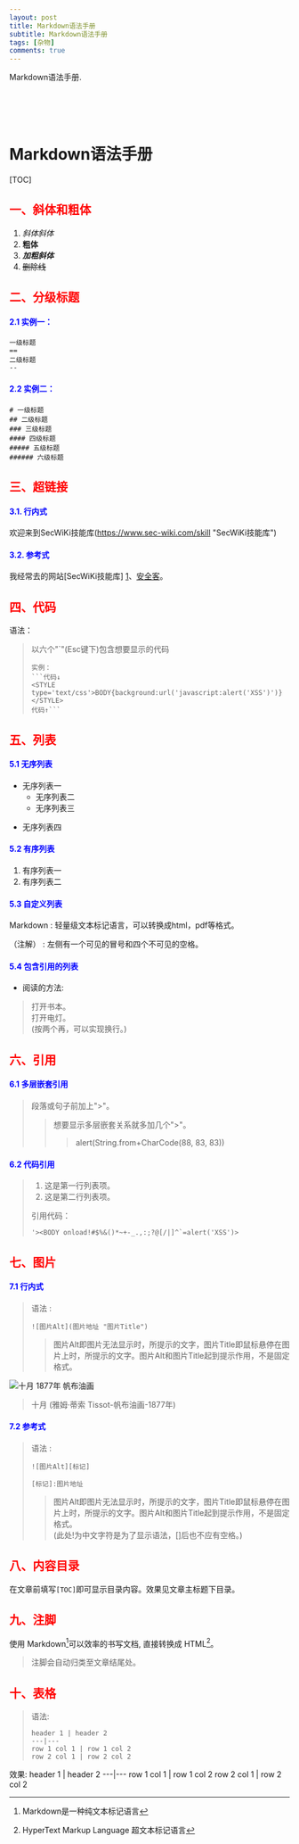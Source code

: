 ```yaml
---
layout: post
title: Markdown语法手册
subtitle: Markdown语法手册
tags: [杂物]
comments: true
---
```


Markdown语法手册.
<br /><br /><br /><br /><br />
# Markdown语法手册
[TOC]
## <font color = 'red'>一、斜体和粗体</font>
1. *斜体*_斜体_
2. **粗体**
3. ***加粗斜体***
4. ~~删除线~~

## <font color = 'red'>二、分级标题</font>

#### <font color = 'blue'>2.1 实例一：</font>
```
一级标题
==
二级标题
--
```
#### <font color = 'blue'>2.2 实例二：</font>
```
# 一级标题
## 二级标题
### 三级标题
#### 四级标题
##### 五级标题
###### 六级标题
```
## <font color = 'red'>三、超链接</font>
#### <font color = 'blue'>3.1. 行内式</font>
欢迎来到SecWiKi技能库(https://www.sec-wiki.com/skill "SecWiKi技能库")
#### <font color = 'blue'>3.2. 参考式</font>
我经常去的网站[SecWiKi技能库] [1]、[安全客][2]。

[1]:https://www.sec-wiki.com/skill "SecWiKi技能库"
[2]:http://bobao.360.cn/ "安全客"
## <font color = 'red'>四、代码</font>
语法：
>以六个"`"(Esc键下)包含想要显示的代码
>```
>实例：
>```代码↓
><STYLE type='text/css'>BODY{background:url('javascript:alert('XSS')')}</STYLE>
>代码↑```
>```

## <font color = 'red'>五、列表</font>
#### <font color = 'blue'>5.1 无序列表</font>
- 无序列表一
  + 无序列表二
  - 无序列表三
* 无序列表四

#### <font color = 'blue'>5.2 有序列表</font>
1. 有序列表一
2. 有序列表二

#### <font color = 'blue'>5.3 自定义列表</font>
Markdown
:    轻量级文本标记语言，可以转换成html，pdf等格式。

（注解）
:   左侧有一个可见的冒号和四个不可见的空格。

#### <font color = 'blue'>5.4 包含引用的列表</font>
*   阅读的方法:
> 打开书本。  
> 打开电灯。  
> (按两个<Space>再<Enter>，可以实现换行。)

## <font color = 'red'>六、引用</font>

#### <font color = 'blue'>6.1 多层嵌套引用</font>

> 段落或句子前加上">"。
>> 想要显示多层嵌套关系就多加几个">"。  
>>> alert(String.from+CharCode(88, 83, 83))

#### <font color = 'blue'>6.2 代码引用</font>

> 1.   这是第一行列表项。
> 2.   这是第二行列表项。
> 
> 引用代码：
> 
>     '><BODY onload!#$%&()*~+-_.,:;?@[/|]^`=alert('XSS')>

## <font color = 'red'>七、图片</font>
#### <font color = 'blue'>7.1 行内式</font>
> 语法 : 
>```
>![图片Alt](图片地址 "图片Title")
>```
>>图片Alt即图片无法显示时，所提示的文字，图片Title即鼠标悬停在图片上时，所提示的文字。图片Alt和图片Title起到提示作用，不是固定格式。  

![十月 1877年 帆布油画](http://b75.photo.store.qq.com/psu?/bf0ec436-161a-4504-87cf-a58c9228ea72/slq6XUf.Xazte7J5dBNCX9ayKmfHdA2UYHCRflg5fqI!/b/YQTGuyzFbgAAYs4utyz3bgAA&bo=WAIgAwAAAAABBFo!&rf=viewer_4 "十月 1877年 帆布油画")

>十月 (雅姆·蒂索 Tissot-帆布油画-1877年)

#### <font color = 'blue'>7.2 参考式</font>
> 语法 :
>```
>![图片Alt][标记]
>
>[标记]:图片地址
>```
>>图片Alt即图片无法显示时，所提示的文字，图片Title即鼠标悬停在图片上时，所提示的文字。图片Alt和图片Title起到提示作用，不是固定格式。  
(此处!为中文字符是为了显示语法，[]后也不应有空格。)

## <font color = 'red'>八、内容目录</font>
在文章前填写```[TOC]```即可显示目录内容。效果见文章主标题下目录。

## <font color = 'red'>九、注脚</font>
使用 Markdown[^1]可以效率的书写文档, 直接转换成 HTML[^2]。
[^1]:Markdown是一种纯文本标记语言
[^2]:HyperText Markup Language 超文本标记语言
> 注脚会自动归类至文章结尾处。

## <font color = 'red'>十、表格</font>
>语法:
>```
>header 1 | header 2
>---|---
>row 1 col 1 | row 1 col 2
>row 2 col 1 | row 2 col 2
>```
效果:
header 1 | header 2
---|---
row 1 col 1 | row 1 col 2
row 2 col 1 | row 2 col 2